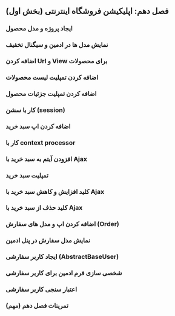 ## فصل دهم: اپلیکیشن فروشگاه اینترنتی (بخش اول)

### ایجاد پروژه و مدل محصول

### نمایش مدل ها در ادمین و سیگنال تخفیف

### اضافه کردن Url و View برای محصولات

### اضافه کردن تمپلیت لیست محصولات

### اضافه کردن تمپلیت جزئیات محصول

### کار با سشن (session)

### اضافه کردن اپ سبد خرید

### کار با context processor

### افزودن آیتم به سبد خرید با Ajax

### تمپلیت سبد خرید

### کلید افزایش و کاهش سبد خرید با Ajax

### کلید حذف از سبد خرید با Ajax

### اضافه کردن اپ و مدل های سفارش (Order)

### نمایش مدل سفارش در پنل ادمین

### ایجاد کاربر سفارشی (AbstractBaseUser)

### شخصی سازی فرم ادمین برای کاربر سفارشی

### اعتبار سنجی کاربر سفارشی

### تمرینات فصل دهم (مهم)

